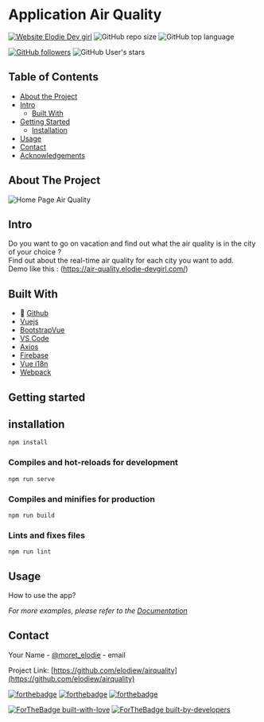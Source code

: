 # Application Air Quality

[![Website Elodie Dev girl](https://img.shields.io/badge/Website-visit-brightgreen)](https://air-quality.elodie-devgirl.com/) ![GitHub repo size](https://img.shields.io/github/repo-size/elodiew/airquality) ![GitHub top language](https://img.shields.io/github/languages/top/elodiew/airquality)<br>

[![GitHub followers](https://img.shields.io/github/followers/elodiew.svg?style=social&label=Follow&maxAge=2592000)](https://github.com/elodiew?tab=followers) ![GitHub User's stars](https://img.shields.io/github/stars/elodiew?style=social) <br>

<!-- TABLE OF CONTENTS -->

## Table of Contents

- [About the Project](#about-the-project)
- [Intro](#intro)
  - [Built With](#built-with)
- [Getting Started](#getting-started)
  - [Installation](#installation)
- [Usage](#usage)
- [Contact](#contact)
- [Acknowledgements](#acknowledgements)

<!-- ABOUT THE PROJECT -->

## About The Project

![Home Page Air Quality](https://zupimages.net/up/20/42/df6e.jpg)

<!-- Intro -->

## Intro

Do you want to go on vacation and find out what the air quality is in the city of your choice ? <br>
Find out about the real-time air quality for each city you want to add. <br>
Demo like this : (https://air-quality.elodie-devgirl.com/)

<!-- BUILD WITH -->

## Built With

- 🐙 [Github](https://github.com/)
- [Vuejs](https://vuejs.org/)
- [BootstrapVue](https://bootstrap-vue.org/)
- [VS Code](https://code.visualstudio.com/)
- [Axios](https://www.npmjs.com/package/vue-axios)
- [Firebase](https://firebase.google.com/)
- [Vue i18n](https://www.npmjs.com/package/vue-i18n)
- [Webpack](https://webpack.js.org/)

<!--getting-started-->

## Getting started

<!--installation-->

## installation

```
npm install
```

### Compiles and hot-reloads for development

```
npm run serve
```

### Compiles and minifies for production

```
npm run build
```

### Lints and fixes files

```
npm run lint
```

<!-- USAGE  -->

## Usage

How to use the app?

_For more examples, please refer to the [Documentation](https://github.com/elodiew/airquality/wiki)_

<!-- CONTACT -->

## Contact

Your Name - [@moret_elodie](https://twitter.com/moret_elodie) - email

Project Link: [https://github.com/elodiew/airquality](https://github.com/elodiew/airquality)

[![forthebadge](https://forthebadge.com/images/badges/made-with-vue.svg)](https://vuejs.org/) [![forthebadge](https://forthebadge.com/images/badges/uses-html.svg)](https://developer.mozilla.org/fr/docs/Web/HTML) [![forthebadge](https://forthebadge.com/images/badges/uses-css.svg)](https://developer.mozilla.org/fr/docs/Web/CSS)<br>

[![ForTheBadge built-with-love](http://ForTheBadge.com/images/badges/built-with-love.svg)](https://GitHub.com/elodiew/) [![ForTheBadge built-by-developers](http://ForTheBadge.com/images/badges/built-by-developers.svg)](https://GitHub.com/elodiew/)<br>
